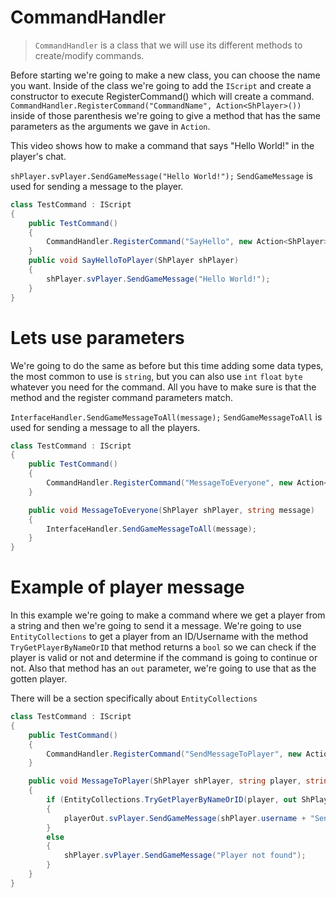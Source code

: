 # CommandHandler
> `CommandHandler` is a class that we will use its different methods to create/modify commands.

Before starting we're going to make a new class, you can choose the name you want. Inside of the class we're going to add the `IScript` and create a constructor to execute RegisterCommand() which will create a command. `CommandHandler.RegisterCommand("CommandName", Action<ShPlayer>())` inside of those parenthesis we're going to give a method that has the same parameters as the arguments we gave in `Action`.

This video shows how to make a command that says "Hello World!" in the player's chat.

[](src/PluginCommandHandler.mp4 ':include :type=video controls width=100%')

`shPlayer.svPlayer.SendGameMessage("Hello World!");` `SendGameMessage` is used for sending a message to the player.
```cs
class TestCommand : IScript
{
    public TestCommand()
    {
        CommandHandler.RegisterCommand("SayHello", new Action<ShPlayer>(SayHelloToPlayer));
    }
    public void SayHelloToPlayer(ShPlayer shPlayer)
    {
        shPlayer.svPlayer.SendGameMessage("Hello World!");
    }
}
```

# Lets use parameters
We're going to do the same as before but this time adding some data types, the most common to use is `string`, but you can also use `int` `float` `byte` whatever you need for the command. All you have to make sure is that the method and the register command parameters match.

[](src/PluginCommandHandler1.mp4 ':include :type=video controls width=100%')

`InterfaceHandler.SendGameMessageToAll(message);` `SendGameMessageToAll` is used for sending a message to all the players.
```cs
class TestCommand : IScript
{
    public TestCommand()
    {
        CommandHandler.RegisterCommand("MessageToEveryone", new Action<ShPlayer, string>(MessageToEveryone));
    }

    public void MessageToEveryone(ShPlayer shPlayer, string message)
    {
        InterfaceHandler.SendGameMessageToAll(message);
    }
}
```

# Example of player message
In this example we're going to make a command where we get a player from a string and then we're going to send it a message. We're going to use `EntityCollections` to get a player from an ID/Username with the method `TryGetPlayerByNameOrID` that method returns a `bool` so we can check if the player is valid or not and determine if the command is going to continue or not. Also that method has an `out` parameter, we're going to use that as the gotten player.

[](src/PluginCommandHandler2.mp4 ':include :type=video controls width=100%')

There will be a section specifically about `EntityCollections`
```cs
class TestCommand : IScript
{
    public TestCommand()
    {
        CommandHandler.RegisterCommand("SendMessageToPlayer", new Action<ShPlayer, string, string>(MessageToPlayer));
    }

    public void MessageToPlayer(ShPlayer shPlayer, string player, string message)
    {
        if (EntityCollections.TryGetPlayerByNameOrID(player, out ShPlayer playerOut))
        {
            playerOut.svPlayer.SendGameMessage(shPlayer.username + "Sent you: " + message);
        }
        else
        {
            shPlayer.svPlayer.SendGameMessage("Player not found");
        }
    }
}
```